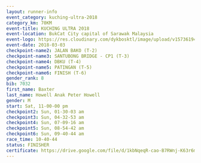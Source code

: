 ```yaml
--- 
layout: runner-info 
event_category: kuching-ultra-2018 
category_km: 70KM 
event-title: KUCHING ULTRA 2018 
event-location: BukCat City capital of Sarawak Malaysia 
event-logo: https://res.cloudinary.com/dykbosktl/image/upload/v1573619473/Logo/kuching-ultra-2018-logo_tlpvm5.png 
event-date: 2018-03-03 
checkpoint-name2: JALAN BAKO (T-2) 
checkpoint-name3: SANTUBONG BRIDGE - CP1 (T-3) 
checkpoint-name4: DBKU (T-4) 
checkpoint-name5: PATINGAN (T-5) 
checkpoint-name6: FINISH (T-6) 
gender_rank: 8
bib: 7032
first_name: Baxter
last_name: Howell Anak Peter Howell
gender: M
start: Sat, 11-00-00 pm
checkpoint2: Sun, 01-30-03 am
checkpoint3: Sun, 04-32-53 am
checkpoint4: Sun, 07-09-16 am
checkpoint5: Sun, 08-54-42 am
checkpoint6: Sun, 09-40-44 am
race_time: 10-40-44
status: FINISHER
certificate: https://drive.google.com/file/d/1kbNqeqR-cao-B7RWnj-K63r6m5ucOJI/view?usp=sharing
--- 
```

